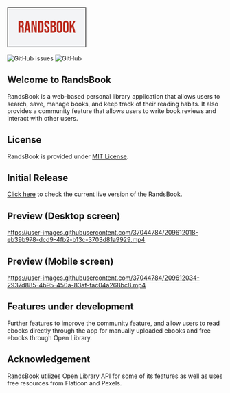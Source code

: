 <html>
<img src="github/randsbook_logo.png" width=180 height=90 style="border: 2px solid dimgray"/>
</html>

![GitHub issues](https://img.shields.io/github/issues/rezahdev/randsbook)  ![GitHub](https://img.shields.io/github/license/rezahdev/randsbook)
## Welcome to RandsBook
RandsBook is a web-based personal library application that allows users to search, save, manage books, and keep track of their reading habits. It also provides a community feature that allows users to write book reviews and interact with other users.

## License
RandsBook is provided under [MIT License](https://github.com/rezaSaker/Phinanze/blob/master/LICENSE).

## Initial Release
[Click here](https://randsbook.com) to check the current live version of the RandsBook. 

## Preview (Desktop screen)




https://user-images.githubusercontent.com/37044784/209612018-eb39b978-dcd9-4fb2-b13c-3703d81a9929.mp4



## Preview (Mobile screen)



https://user-images.githubusercontent.com/37044784/209612034-2937d885-4b95-450a-83af-fac04a268bc8.mp4


## Features under development
Further features to improve the community feature, and allow users to read ebooks directly through the app for manually uploaded ebooks and free ebooks through Open Library. 

## Acknowledgement
RandsBook utilizes Open Library API for some of its features as well as uses free resources from Flaticon and Pexels. 














